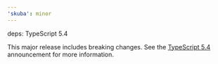```yaml
---
'skuba': minor
---
```


deps: TypeScript 5.4

This major release includes breaking changes. See the [TypeScript 5.4](https://devblogs.microsoft.com/typescript/announcing-typescript-5-4/) announcement for more information.
